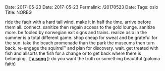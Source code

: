 Date: 2017-05-23
Date: 2017-05-23
Permalink: /20170523
Date: 
Tags: oslo
Title: NOREG
  
ride the faqir with a hard tail wind. make it in half the time. arrive before them all. connect. sanitize then regain access to the gold lounge. sanitize more. be fooled by norwegian exit signs and trains. realize oslo in the summer is a total different game. shop cheap for sweat and be grateful for the sun. take the beach promenade than the park the museums then turn back. re-engage the squirrel™ and plan for discovery. wait. get treated with fish and allsorts the fish for a change or to get back where there is belonging. 
**[ [a song](https://www.youtube.com/watch?v=wjWcF1QJx1Y) ]**: do you want the truth or something beautiful (paloma faith)